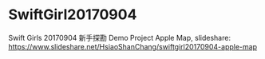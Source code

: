 # SwiftGirl20170904
Swift Girls 20170904 新手探勘 Demo Project Apple Map, slideshare:
https://www.slideshare.net/HsiaoShanChang/swiftgirl20170904-apple-map
